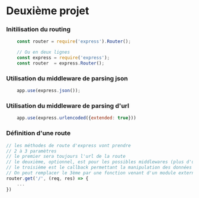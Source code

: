 # Deuxième projet

### Initilisation du routing

```javascript
    const router = require('express').Router();

    // Ou en deux lignes
    const express = require('express');
    const router  = express.Router();
```

### Utilisation du middleware de parsing json
```javascript
    app.use(express.json());
```

### Utilisation du middleware de parsing d'url
```javascript
    app.use(express.urlencoded({extended: true}))
```

### Définition d'une route 
```javascript
// les méthodes de route d'express vont prendre
// 2 à 3 paramètres
// le premier sera toujours l'url de la route
// le deuxième, optionnel, est pour les possibles middlewares (plus d'un possible)
// le troisième est le callback permettant la manipulation des données transitants dans la route, par exemple.
// On peut remplacer le 3ème par une fonction venant d'un module externe (controller)
router.get('/', (req, res) => {
    ...
})
```
